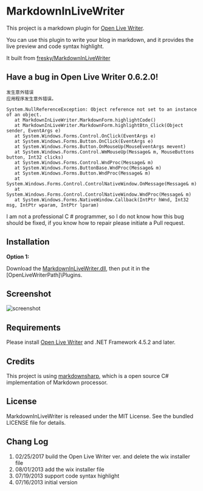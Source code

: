MarkdownInLiveWriter
====================

This project is a markdown plugin for [Open Live Writer](http://openlivewriter.org). 

You can use this plugin to write your blog in markdown, and it provides the live preview and code syntax highlight.

It built from [fresky/MarkdownInLiveWriter](https://github.com/fresky/MarkdownInLiveWriter)

## Have a bug in Open Live Writer 0.6.2.0!

```
发生意外错误
应用程序发生意外错误。

System.NullReferenceException: Object reference not set to an instance of an object.
   at MarkdownInLiveWriter.MarkdownForm.highlightCode()
   at MarkdownInLiveWriter.MarkdownForm.highlightBtn_Click(Object sender, EventArgs e)
   at System.Windows.Forms.Control.OnClick(EventArgs e)
   at System.Windows.Forms.Button.OnClick(EventArgs e)
   at System.Windows.Forms.Button.OnMouseUp(MouseEventArgs mevent)
   at System.Windows.Forms.Control.WmMouseUp(Message& m, MouseButtons button, Int32 clicks)
   at System.Windows.Forms.Control.WndProc(Message& m)
   at System.Windows.Forms.ButtonBase.WndProc(Message& m)
   at System.Windows.Forms.Button.WndProc(Message& m)
   at System.Windows.Forms.Control.ControlNativeWindow.OnMessage(Message& m)
   at System.Windows.Forms.Control.ControlNativeWindow.WndProc(Message& m)
   at System.Windows.Forms.NativeWindow.Callback(IntPtr hWnd, Int32 msg, IntPtr wparam, IntPtr lparam)
```
I am not a professional C # programmer, so I do not know how this bug should be fixed, if you know how to repair please initiate a Pull request.

## Installation

**Option 1:**

Download the [MarkdownInLiveWriter.dll](https://github.com/LiarOnce/MarkdownInLiveWriter/raw/master/MarkdownInLiveWriter.dll), 
then put it in the [OpenLiveWriterPath]\Plugins\.

## Screenshot

![screenshot](https://ooo.0o0.ooo/2017/02/25/58b11c88ef3fb.png)

## Requirements

Please install [Open Live Writer](http://openlivewriter.org) and .NET Framework 4.5.2 and later.

## Credits

This project is using [markdownsharp](http://code.google.com/p/markdownsharp/), which is a open source C# implementation of Markdown processor.

## License

MarkdownInLiveWriter is released under the MIT License. See the bundled LICENSE file for details.

## Chang Log
1. 02/25/2017	build the Open Live Writer ver. and delete the wix installer file
1. 08/01/2013	add the wix installer file
1. 07/19/2013	support code syntax highlight
1. 07/16/2013	initial version
